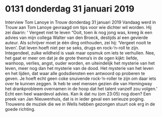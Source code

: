 # 0131 donderdag 31 januari 2019
Interview Tom Lanoye in Trouw
donderdag 31 januari 2019
Vandaag werd in Trouw aan Tom Lanoye gevraagd om tips voor wie dichter wil worden. Hij zei daarin: ‘ Vergeet niet te leven “Ooit, toen ik nog jong was, kreeg ik een advies van mijn collega Walter van den Broeck, destijds al een gevierde auteur. Als schrijver moet je één ding onthouden, zei hij: ‘Vergeet nooit te leven’. Dat leven hoeft niet per se seks, drugs en rock-‘n-roll te zijn. Integendeel, zulke wildheid is vaak maar opsmuk om iets te verhullen. Nee, het gaat er meer om dat je de grote thema’s in de ogen kijkt: liefde, wanhoop, verlies, angst, ouder worden, en uiteindelijk het mysterie van het leven, meer nog dan het mysterie van de dood. Het mysterie van het leven en het lijden, dat waar alle godsdiensten een antwoord op proberen te geven. Je hoeft echt geen coke snuivende rock-‘n-roller te zijn om daar iets over te kunnen zeggen. Ik heb te veel mensen gezien die van Hemingway het drankprobleem overnamen in de hoop dat het talent vanzelf zou volgen.’
Echt een heel waardevol advies. Kan ik dat nu (om 23:05) nog doen? Een preek van Jan Nieuwenhuis, dat is in ieder geval een serieuze poging. Trouwens de muziek die we in Wells hebben gezongen stuurt ook erg in de goede richting.